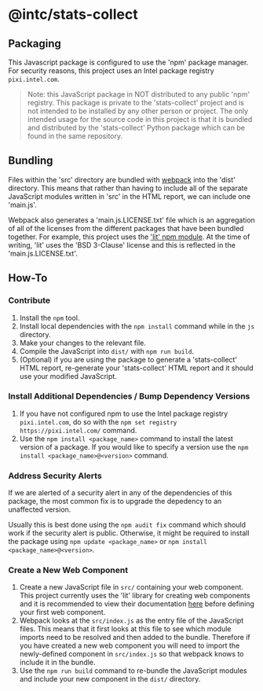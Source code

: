 <!--
-*- coding: utf-8 -*-
vim: ts=4 sw=4 tw=100 et ai si

Copyright (C) 2019-2024 Intel, Inc.
SPDX-License-Identifier: BSD-3-Clause

Author: Adam Hawley <adam.james.hawley@intel.com>
-->
# @intc/stats-collect

## Packaging
This Javascript package is configured to use the 'npm' package manager.
For security reasons, this project uses an Intel package registry `pixi.intel.com`.

> Note: this JavaScript package in NOT distributed to any public 'npm' registry. This package is
private to the 'stats-collect' project and is not intended to be installed by any other person or
project. The only intended usage for the source code in this project is that it is bundled and
distributed by the 'stats-collect' Python package which can be found in the same repository.

## Bundling
Files within the 'src' directory are bundled with [webpack](https://webpack.js.org/) into the 'dist'
directory. This means that rather than having to include all of the separate JavaScript modules
written in 'src' in the HTML report, we can include one 'main.js'.

Webpack also generates a 'main.js.LICENSE.txt' file which is an aggregation of all of the licenses
from the different packages that have been bundled together. For example, this project uses the
['lit' npm module](https://www.npmjs.com/package/lit). At the time of writing, 'lit' uses the 'BSD
3-Clause' license and this is reflected in the 'main.js.LICENSE.txt'.

## How-To
### Contribute
1. Install the `npm` tool.
2. Install local dependencies with the `npm install` command while in the `js` directory.
3. Make your changes to the relevant file.
4. Compile the JavaScript into `dist/` with `npm run build`.
5. (Optional) if you are using the package to generate a 'stats-collect' HTML report, re-generate
   your 'stats-collect' HTML report and it should use your modified JavaScript.

### Install Additional Dependencies / Bump Dependency Versions
1. If you have not configured npm to use the Intel package registry `pixi.intel.com`, do so with
   the `npm set registry https://pixi.intel.com/` command.
2. Use the `npm install <package_name>` command to install the latest version of a package. If you
   would like to specify a version use the `npm install <package_name>@<version>` command.

### Address Security Alerts
If we are alerted of a security alert in any of the dependencies of this package, the most common
fix is to upgrade the depedency to an unaffected version.

Usually this is best done using the `npm audit fix` command which should work if the security alert
is public. Otherwise, it might be required to install the package using `npm update <package_name>`
or `npm install <package_name>@<version>`.

### Create a New Web Component
1. Create a new JavaScript file in `src/` containing your web component. This project currently
   uses the 'lit' library for creating web components and it is recommended to view their
   documentation [here](https://lit.dev/) before defining your first web component.
2. Webpack looks at the `src/index.js` as the entry file of the JavaScript files. This means that
   it first looks at this file to see which module imports need to be resolved and then added to the
   bundle. Therefore if you have created a new web component you will need to import the
   newly-defined component in `src/index.js` so that webpack knows to include it in the bundle.
3. Use the `npm run build` command to re-bundle the JavaScript modules and include your new
   component in the `dist/` directory.
